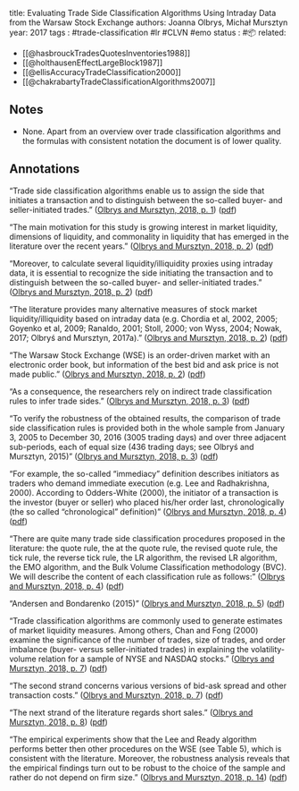 
title: Evaluating Trade Side Classification Algorithms Using Intraday Data from the Warsaw Stock Exchange
authors: Joanna Olbrys, Michał Mursztyn
year: 2017
tags : #trade-classification #lr #CLVN #emo 
status : #📦 
related:
- [[@hasbrouckTradesQuotesInventories1988]]
- [[@holthausenEffectLargeBlock1987]]
- [[@ellisAccuracyTradeClassification2000]]
- [[@chakrabartyTradeClassificationAlgorithms2007]]

## Notes
- None. Apart from an overview over trade classification algorithms and the formulas with consistent notation the document is of lower quality.

## Annotations
“Trade side classification algorithms enable us to assign the side that initiates a transaction and to distinguish between the so-called buyer- and seller-initiated trades.” ([Olbrys and Mursztyn, 2018, p. 1](zotero://select/library/items/GH7N94E4)) ([pdf](zotero://open-pdf/library/items/HI224NPR?page=1&annotation=IUVYRLUQ))

“The main motivation for this study is growing interest in market liquidity, dimensions of liquidity, and commonality in liquidity that has emerged in the literature over the recent years.” ([Olbrys and Mursztyn, 2018, p. 2](zotero://select/library/items/GH7N94E4)) ([pdf](zotero://open-pdf/library/items/HI224NPR?page=2&annotation=6JL9LWQ2))

“Moreover, to calculate several liquidity/illiquidity proxies using intraday data, it is essential to recognize the side initiating the transaction and to distinguish between the so-called buyer- and seller-initiated trades.” ([Olbrys and Mursztyn, 2018, p. 2](zotero://select/library/items/GH7N94E4)) ([pdf](zotero://open-pdf/library/items/HI224NPR?page=2&annotation=KAQJC4JI))

“The literature provides many alternative measures of stock market liquidity/illiquidity based on intraday data (e.g. Chordia et al, 2002, 2005; Goyenko et al, 2009; Ranaldo, 2001; Stoll, 2000; von Wyss, 2004; Nowak, 2017; Olbryś and Mursztyn, 2017a).” ([Olbrys and Mursztyn, 2018, p. 2](zotero://select/library/items/GH7N94E4)) ([pdf](zotero://open-pdf/library/items/HI224NPR?page=2&annotation=5KARI4KK))

“The Warsaw Stock Exchange (WSE) is an order-driven market with an electronic order book, but information of the best bid and ask price is not made public.” ([Olbrys and Mursztyn, 2018, p. 2](zotero://select/library/items/GH7N94E4)) ([pdf](zotero://open-pdf/library/items/HI224NPR?page=2&annotation=BKD9BLFU))

“As a consequence, the researchers rely on indirect trade classification rules to infer trade sides.” ([Olbrys and Mursztyn, 2018, p. 3](zotero://select/library/items/GH7N94E4)) ([pdf](zotero://open-pdf/library/items/HI224NPR?page=3&annotation=JIGM5A8M))

“To verify the robustness of the obtained results, the comparison of trade side classification rules is provided both in the whole sample from January 3, 2005 to December 30, 2016 (3005 trading days) and over three adjacent sub-periods, each of equal size (436 trading days; see Olbryś and Mursztyn, 2015)” ([Olbrys and Mursztyn, 2018, p. 3](zotero://select/library/items/GH7N94E4)) ([pdf](zotero://open-pdf/library/items/HI224NPR?page=3&annotation=8XBBDBCS))

“For example, the so-called “immediacy” definition describes initiators as traders who demand immediate execution (e.g. Lee and Radhakrishna, 2000). According to Odders-White (2000), the initiator of a transaction is the investor (buyer or seller) who placed his/her order last, chronologically (the so called “chronological” definition)” ([Olbrys and Mursztyn, 2018, p. 4](zotero://select/library/items/GH7N94E4)) ([pdf](zotero://open-pdf/library/items/HI224NPR?page=4&annotation=NE4PHNAV))

“There are quite many trade side classification procedures proposed in the literature: the quote rule, the at the quote rule, the revised quote rule, the tick rule, the reverse tick rule, the LR algorithm, the revised LR algorithm, the EMO algorithm, and the Bulk Volume Classification methodology (BVC). We will describe the content of each classification rule as follows:” ([Olbrys and Mursztyn, 2018, p. 4](zotero://select/library/items/GH7N94E4)) ([pdf](zotero://open-pdf/library/items/HI224NPR?page=4&annotation=X8HF6JW8))

“Andersen and Bondarenko (2015)” ([Olbrys and Mursztyn, 2018, p. 5](zotero://select/library/items/GH7N94E4)) ([pdf](zotero://open-pdf/library/items/HI224NPR?page=5&annotation=7VRF2YPP))

“Trade classification algorithms are commonly used to generate estimates of market liquidity measures. Among others, Chan and Fong (2000) examine the significance of the number of trades, size of trades, and order imbalance (buyer- versus seller-initiated trades) in explaining the volatility-volume relation for a sample of NYSE and NASDAQ stocks.” ([Olbrys and Mursztyn, 2018, p. 7](zotero://select/library/items/GH7N94E4)) ([pdf](zotero://open-pdf/library/items/HI224NPR?page=7&annotation=5ME3DMUB))

“The second strand concerns various versions of bid-ask spread and other transaction costs.” ([Olbrys and Mursztyn, 2018, p. 7](zotero://select/library/items/GH7N94E4)) ([pdf](zotero://open-pdf/library/items/HI224NPR?page=7&annotation=Z3X8ILB4))

“The next strand of the literature regards short sales.” ([Olbrys and Mursztyn, 2018, p. 8](zotero://select/library/items/GH7N94E4)) ([pdf](zotero://open-pdf/library/items/HI224NPR?page=8&annotation=KBTBXKL8))

“The empirical experiments show that the Lee and Ready algorithm performs better then other procedures on the WSE (see Table 5), which is consistent with the literature. Moreover, the robustness analysis reveals that the empirical findings turn out to be robust to the choice of the sample and rather do not depend on firm size.” ([Olbrys and Mursztyn, 2018, p. 14](zotero://select/library/items/GH7N94E4)) ([pdf](zotero://open-pdf/library/items/HI224NPR?page=14&annotation=AJIKSGRM))